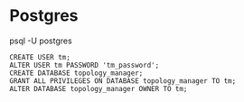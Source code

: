 Postgres
===

psql -U postgres
```
CREATE USER tm;
ALTER USER tm PASSWORD 'tm_password';
CREATE DATABASE topology_manager;
GRANT ALL PRIVILEGES ON DATABASE topology_manager TO tm;
ALTER DATABASE topology_manager OWNER TO tm;
```
